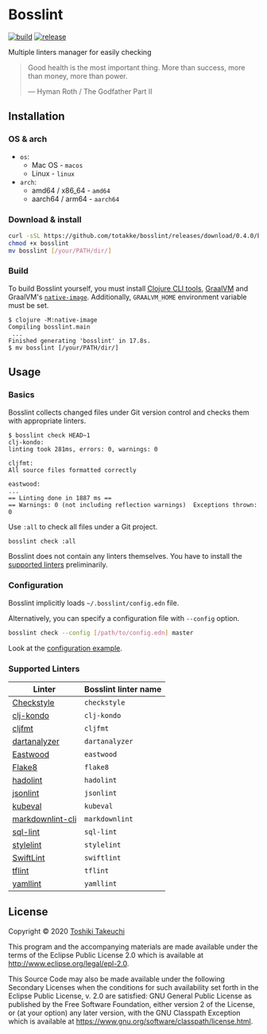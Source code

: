 # Bosslint

[![build](https://github.com/totakke/bosslint/actions/workflows/build.yml/badge.svg)](https://github.com/totakke/bosslint/actions/workflows/build.yml)
[![release](https://img.shields.io/badge/release-v0.4.0-blue.svg)](https://github.com/totakke/bosslint/releases/tag/0.4.0)

Multiple linters manager for easily checking

> Good health is the most important thing. More than success, more than money,
> more than power.
>
> &mdash; Hyman Roth / The Godfather Part II

## Installation

### OS & arch

- `os`:
  - Mac OS - `macos`
  - Linux - `linux`
- `arch`:
  - amd64 / x86_64  - `amd64`
  - aarch64 / arm64  - `aarch64`

### Download & install

```sh
curl -sSL https://github.com/totakke/bosslint/releases/download/0.4.0/bosslint_[os]_[arch] -o bosslint
chmod +x bosslint
mv bosslint [/your/PATH/dir/]
```

### Build

To build Bosslint yourself, you must install [Clojure CLI tools](https://clojure.org/guides/getting_started#_clojure_installer_and_cli_tools),
[GraalVM](https://www.graalvm.org/docs/getting-started/#install-graalvm) and
GraalVM's [`native-image`](https://www.graalvm.org/docs/getting-started/#native-images).
Additionally, `GRAALVM_HOME` environment variable must be set.

```console
$ clojure -M:native-image
Compiling bosslint.main
 ...
Finished generating 'bosslint' in 17.8s.
$ mv bosslint [/your/PATH/dir/]
```

## Usage

### Basics

Bosslint collects changed files under Git version control and checks them with
appropriate linters.

```console
$ bosslint check HEAD~1
clj-kondo:
linting took 281ms, errors: 0, warnings: 0

cljfmt:
All source files formatted correctly

eastwood:
...
== Linting done in 1887 ms ==
== Warnings: 0 (not including reflection warnings)  Exceptions thrown: 0
```

Use `:all` to check all files under a Git project.

```sh
bosslint check :all
```

Bosslint does not contain any linters themselves. You have to install the
[supported linters](#supported-linters) preliminarily.

### Configuration

Bosslint implicitly loads `~/.bosslint/config.edn` file.

Alternatively, you can specify a configuration file with `--config` option.

```sh
bosslint check --config [/path/to/config.edn] master
```

Look at the [configuration example](example/config.edn).

### Supported Linters

| Linter | Bosslint linter name |
| ------ | -------------------- |
| [Checkstyle](https://checkstyle.org/) | `checkstyle` |
| [clj-kondo](https://github.com/borkdude/clj-kondo) | `clj-kondo` |
| [cljfmt](https://github.com/weavejester/cljfmt) | `cljfmt` |
| [dartanalyzer](https://dart.dev/tools/dartanalyzer) | `dartanalyzer` |
| [Eastwood](https://github.com/jonase/eastwood) | `eastwood` |
| [Flake8](https://flake8.pycqa.org/) | `flake8` |
| [hadolint](https://github.com/hadolint/hadolint) | `hadolint` |
| [jsonlint](https://github.com/zaach/jsonlint) | `jsonlint` |
| [kubeval](https://www.kubeval.com/) | `kubeval` |
| [markdownlint-cli](https://github.com/igorshubovych/markdownlint-cli) | `markdownlint` |
| [sql-lint](https://github.com/joereynolds/sql-lint) | `sql-lint` |
| [stylelint](https://stylelint.io/) | `stylelint` |
| [SwiftLint](https://realm.github.io/SwiftLint/) | `swiftlint` |
| [tflint](https://github.com/terraform-linters/tflint) | `tflint` |
| [yamllint](https://yamllint.readthedocs.io/) | `yamllint` |

## License

Copyright © 2020 [Toshiki Takeuchi](https://totakke.net/)

This program and the accompanying materials are made available under the
terms of the Eclipse Public License 2.0 which is available at
<http://www.eclipse.org/legal/epl-2.0>.

This Source Code may also be made available under the following Secondary
Licenses when the conditions for such availability set forth in the Eclipse
Public License, v. 2.0 are satisfied: GNU General Public License as published by
the Free Software Foundation, either version 2 of the License, or (at your
option) any later version, with the GNU Classpath Exception which is available
at <https://www.gnu.org/software/classpath/license.html>.
